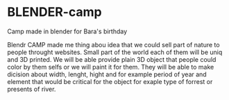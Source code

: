 # BLENDER-camp
Camp made in blender for Bara's birthday

Blendr CAMP made me thing abou idea that we could sell part of nature to people throught websites. Small part of the world each of them will be uniq and 3D printed. We will be able provide plain 3D object that people could color by them selfs or we will paint it for them.
They will be able to make dicision about width, lenght, hight and for example period of year and element that would be critical for the object for exaple type of forrest or presents of river.

